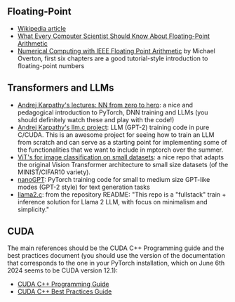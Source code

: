 ## Floating-Point
- [Wikipedia article](https://en.wikipedia.org/wiki/Floating-point_arithmetic)
- [What Every Computer Scientist Should Know About Floating-Point Arithmetic](https://pages.cs.wisc.edu/~david/courses/cs552/S12/handouts/goldberg-floating-point.pdf)
- [Numerical Computing with IEEE Floating Point Arithmetic](https://cosweb1.fau.edu/~jmirelesjames/ODE_course/Numerical_Computing_with_IEEE_Floating_Point_Arithmetic.pdf) by Michael Overton, first six chapters are a good tutorial-style introduction to floating-point numbers

## Transformers and LLMs
- [Andrej Karpathy's lectures: NN from zero to hero](https://github.com/karpathy/nn-zero-to-hero): a nice and pedagogical introduction to PyTorch, DNN training and LLMs (you should definitely watch these and play with the code!)
- [Andrej Karpathy's llm.c project](https://github.com/karpathy/llm.c): LLM (GPT-2) training code in pure C/CUDA. This is an awesome project for seeing how to train an LLM from scratch and can serve as a starting point for implementing some of the functionalities that we want to include in mptorch over the summer.
- [ViT's for image classification on small datasets](https://github.com/s-chh/PyTorch-Vision-Transformer-ViT-MNIST-CIFAR10): a nice repo that adapts the original Vision Transformer architecture to small size datasets (of the MINIST/CIFAR10 variety). 
- [nanoGPT](https://github.com/karpathy/nanoGPT): PyTorch training code for small to medium size GPT-like modes (GPT-2 style) for text generation tasks
- [llama2.c](https://github.com/karpathy/llama2.c): from the repository README: "This repo is a "fullstack" train + inference solution for Llama 2 LLM, with focus on minimalism and simplicity."

## CUDA
The main references should be the CUDA C++ Programming guide and the best practices document (you should use the version of the documentation that corresponds to the one in your PyTorch installation, which on June 6th 2024 seems to be CUDA version 12.1):

- [CUDA C++ Programming Guide](https://docs.nvidia.com/cuda/cuda-c-programming-guide/index.html)
- [CUDA C++ Best Practices Guide](https://docs.nvidia.com/cuda/cuda-c-best-practices-guide/index.html)
